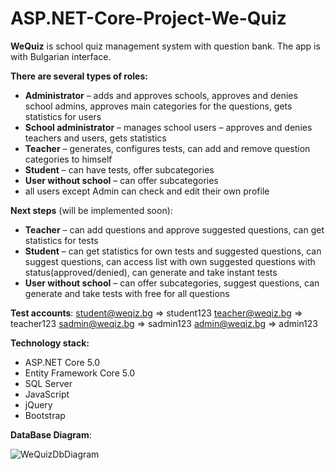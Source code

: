 # ASP.NET-Core-Project-We-Quiz

**WeQuiz** is school quiz management system with question bank. The app is with Bulgarian interface.

**There are several types of roles:**
-	**Administrator** – adds and approves schools, approves and denies school admins, approves main categories for the questions, gets statistics for users
-	**School administrator** – manages school users – approves and denies teachers and users, gets statistics
-	**Teacher** – generates, configures tests, can add and remove question categories to himself
-	**Student** – can have tests, offer subcategories
-	**User without school** – can offer subcategories
-	all users except Admin can check and edit their own profile 


**Next steps** (will be implemented soon):
-	**Teacher** – can add questions and approve suggested questions, can get statistics for tests
-	**Student** – can get statistics for own tests and suggested questions, can suggest questions, can access list with own suggested questions with status(approved/denied), can generate and take instant tests
-	**User without school** – can offer subcategories, suggest questions, can generate and take tests with free for all questions


**Test accounts**:
student@weqiz.bg => student123
teacher@weqiz.bg => teacher123
sadmin@weqiz.bg => sadmin123
admin@weqiz.bg => admin123


**Technology stack:**
-	ASP.NET Core 5.0
-	Entity Framework Core 5.0
-	SQL Server
-	JavaScript
-	jQuery
-	Bootstrap


**DataBase Diagram**:

![WeQuizDbDiagram](https://user-images.githubusercontent.com/40993628/129940049-56b29fb6-18bc-4a06-8320-200284526933.png)

